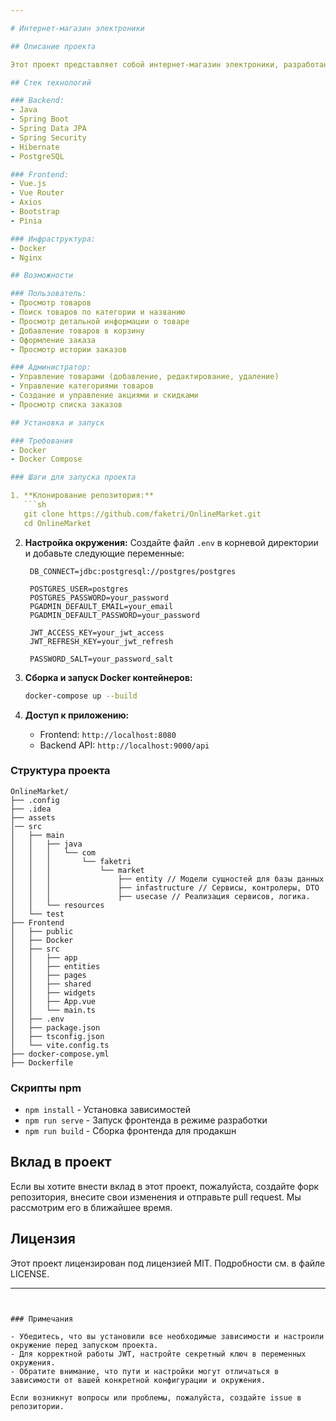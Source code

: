 ```yaml
---

# Интернет-магазин электроники

## Описание проекта

Этот проект представляет собой интернет-магазин электроники, разработанный с использованием Spring Boot на стороне сервера и Vue.js на стороне клиента. Магазин предоставляет пользователям возможность просматривать, искать и покупать разнообразные электронные товары. Администраторы могут управлять товарами, категориями и акциями.

## Стек технологий

### Backend:
- Java
- Spring Boot
- Spring Data JPA
- Spring Security
- Hibernate
- PostgreSQL

### Frontend:
- Vue.js
- Vue Router
- Axios
- Bootstrap
- Pinia

### Инфраструктура:
- Docker
- Nginx

## Возможности

### Пользователь:
- Просмотр товаров
- Поиск товаров по категории и названию
- Просмотр детальной информации о товаре
- Добавление товаров в корзину
- Оформление заказа
- Просмотр истории заказов

### Администратор:
- Управление товарами (добавление, редактирование, удаление)
- Управление категориями товаров
- Создание и управление акциями и скидками
- Просмотр списка заказов

## Установка и запуск

### Требования
- Docker
- Docker Compose

### Шаги для запуска проекта

1. **Клонирование репозитория:**
   ```sh
   git clone https://github.com/faketri/OnlineMarket.git
   cd OnlineMarket
   ```

2. **Настройка окружения:**
   Создайте файл `.env` в корневой директории и добавьте следующие переменные:
   ```env
    DB_CONNECT=jdbc:postgresql://postgres/postgres
   
    POSTGRES_USER=postgres
    POSTGRES_PASSWORD=your_password
    PGADMIN_DEFAULT_EMAIL=your_email
    PGADMIN_DEFAULT_PASSWORD=your_password
   
    JWT_ACCESS_KEY=your_jwt_access
    JWT_REFRESH_KEY=your_jwt_refresh
    
    PASSWORD_SALT=your_password_salt
   ```

3. **Сборка и запуск Docker контейнеров:**
   ```sh
   docker-compose up --build
   ```

4. **Доступ к приложению:**
   - Frontend: `http://localhost:8080`
   - Backend API: `http://localhost:9000/api`

### Структура проекта

```
OnlineMarket/
├── .config
├── .idea
├── assets
│── src
│   ├── main
│   │   ├── java
│   │   │   └── com
│   │   │       └── faketri
│   │   │           └── market
│   │   │               ├── entity // Модели сущностей для базы данных
│   │   │               ├── infastructure // Сервисы, контролеры, DTO
│   │   │               ├── usecase // Реализация сервисов, логика.
│   │   └── resources
│   └── test
├── Frontend
│   ├── public
│   ├── Docker
│   ├── src
│   │   ├── app
│   │   ├── entities
│   │   ├── pages
│   │   ├── shared
│   │   ├── widgets
│   │   ├── App.vue
│   │   └── main.ts
│   ├── .env
│   ├── package.json
│   ├── tsconfig.json
│   └── vite.config.ts
├── docker-compose.yml
├── Dockerfile
```

### Скрипты npm

- `npm install` - Установка зависимостей
- `npm run serve` - Запуск фронтенда в режиме разработки
- `npm run build` - Сборка фронтенда для продакшн

## Вклад в проект

Если вы хотите внести вклад в этот проект, пожалуйста, создайте форк репозитория, внесите свои изменения и отправьте pull request. Мы рассмотрим его в ближайшее время.

## Лицензия

Этот проект лицензирован под лицензией MIT. Подробности см. в файле LICENSE.

---
```


### Примечания

- Убедитесь, что вы установили все необходимые зависимости и настроили окружение перед запуском проекта.
- Для корректной работы JWT, настройте секретный ключ в переменных окружения.
- Обратите внимание, что пути и настройки могут отличаться в зависимости от вашей конкретной конфигурации и окружения.

Если возникнут вопросы или проблемы, пожалуйста, создайте issue в репозитории.
